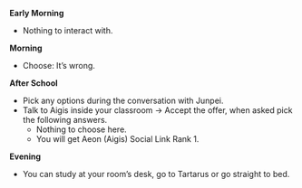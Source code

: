 **Early Morning**

- Nothing to interact with.

**Morning**

- Choose: It’s wrong.

**After School**

- Pick any options during the conversation with Junpei.
- Talk to Aigis inside your classroom -> Accept the offer, when asked pick the following answers.
  - Nothing to choose here.
  - You will get Aeon (Aigis) Social Link Rank 1.

**Evening**

- You can study at your room’s desk, go to Tartarus or go straight to bed.
